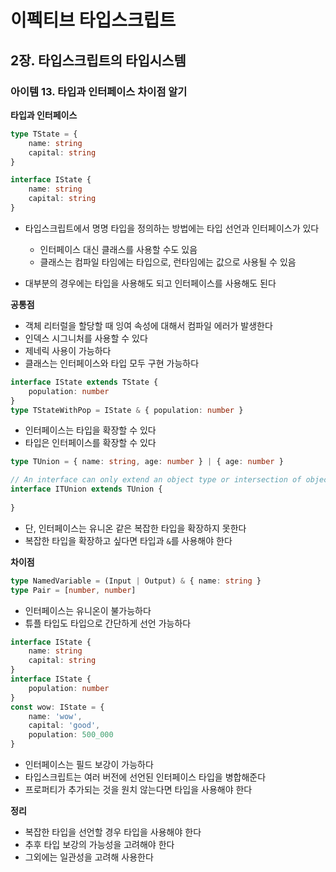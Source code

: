 # 이펙티브 타입스크립트
## 2장. 타입스크립트의 타입시스템
### 아이템 13. 타입과 인터페이스 차이점 알기

**타입과 인터페이스**
```typescript
type TState = {
    name: string
    capital: string
}

interface IState {
    name: string
    capital: string
}
```
- 타입스크립트에서 명명 타입을 정의하는 방법에는 타입 선언과 인터페이스가 있다
  - 인터페이스 대신 클래스를 사용할 수도 있음
  - 클래스는 컴파일 타임에는 타입으로, 런타임에는 값으로 사용될 수 있음

- 대부분의 경우에는 타입을 사용해도 되고 인터페이스를 사용해도 된다

**공통점**
- 객체 리터럴을 할당할 때 잉여 속성에 대해서 컴파일 에러가 발생한다
- 인덱스 시그니처를 사용할 수 있다
- 제네릭 사용이 가능하다
- 클래스는 인터페이스와 타입 모두 구현 가능하다

```typescript
interface IState extends TState {
    population: number
}
type TStateWithPop = IState & { population: number }
```
- 인터페이스는 타입을 확장할 수 있다
- 타입은 인터페이스를 확장할 수 있다

```typescript
type TUnion = { name: string, age: number } | { age: number }

// An interface can only extend an object type or intersection of object types with statically known members.
interface ITUnion extends TUnion {
    
}
```
- 단, 인터페이스는 유니온 같은 복잡한 타입을 확장하지 못한다
- 복잡한 타입을 확장하고 싶다면 타입과 `&`를 사용해야 한다

**차이점**

```typescript
type NamedVariable = (Input | Output) & { name: string }
type Pair = [number, number]
```
- 인터페이스는 유니온이 불가능하다
- 튜플 타입도 타입으로 간단하게 선언 가능하다

```typescript
interface IState {
    name: string
    capital: string
}
interface IState {
    population: number
}
const wow: IState = {
    name: 'wow',
    capital: 'good',
    population: 500_000
}
```
- 인터페이스는 필드 보강이 가능하다
- 타입스크립트는 여러 버전에 선언된 인터페이스 타입을 병합해준다
- 프로퍼티가 추가되는 것을 원치 않는다면 타입을 사용해야 한다

**정리**
- 복잡한 타입을 선언할 경우 타입을 사용해야 한다
- 추후 타입 보강의 가능성을 고려해야 한다
- 그외에는 일관성을 고려해 사용한다